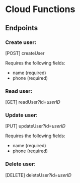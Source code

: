 # Cloud Functions

## Endpoints

### Create user:
[POST] createUser

Requires the following fields:
- name (required)
- phone (required)

### Read user:
[GET] readUser?id=*userID*

### Update user:

[PUT] updateUser?id=*userID*

Requires the following fields:
- name (required)
- phone (required)

### Delete user:
[DELETE] deleteUser?id=*userID*